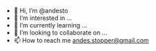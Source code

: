 - 👋 Hi, I’m @andesto
- 👀 I’m interested in ...
- 🌱 I’m currently learning ...
- 💞️ I’m looking to collaborate on ...
- 📫 How to reach me andes.stopper@gmail.com

<!---
Bijiikodok/Bijiikodok is a ✨ special ✨ repository because its `README.md` (this file) appears on your GitHub profile.
You can click the Preview link to take a look at your changes.
--->
